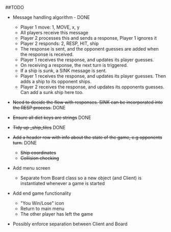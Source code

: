 ##TODO

- Message handling algorithm - DONE
  - Player 1 move: 1, MOVE, x, y
  - All players receive this message
  - Player 2 processes this and sends a response, Player 1 ignores it
  - Player 2 responds: 2, RESP, HIT, ship
  - The response is sent, and the opponent guesses are added when the response is received.
  - Player 1 receives the response, and updates its player guesses.
  - On receiving a response, the next turn is triggered.
  - If a ship is sunk, a SINK message is sent.
  - Player 1 receives the response, and updates its player guesses. Then adds a ship to its opponent ships.
  - Player 2 receives the response, and updates its opponents guesses. Can add a sunk ship here too.
 
 - ~~Need to decide the flow with responses. SINK can be incorporated into the RESP process.~~ DONE
 
 - ~~Ensure all dict keys are strings~~ DONE

 - ~~Tidy up _ship_tiles~~ DONE
 
 - ~~Add a header row with info about the state of the game, e.g opponents turn.~~ DONE
    - ~~Ship coordinates~~
    - ~~Collision checking~~
 - Add menu screen
   - Separate from Board class so a new object (and Client) is instantiated whenever a game is started
 
 - Add end game functionality
    - "You Win/Lose" icon
    - Return to main menu
    - The other player has left the game
    
  - Possibly enforce separation between Client and Board    